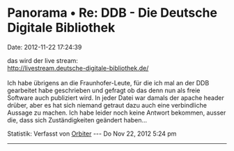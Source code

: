 Panorama • Re: DDB - Die Deutsche Digitale Bibliothek
=====================================================

Date: 2012-11-22 17:24:39

das wird der live stream:\
<http://livestream.deutsche-digitale-bibliothek.de/>\
\
Ich habe übrigens an die Fraunhofer-Leute, für die ich mal an der DDB
gearbeitet habe geschrieben und gefragt ob das denn nun als freie
Software auch publiziert wird. In jeder Datei war damals der apache
header drüber, aber es hat sich niemand getraut dazu auch eine
verbindliche Aussage zu machen. Ich habe leider noch keine Antwort
bekommen, ausser die, dass sich Zuständigkeiten geändert haben\...

Statistik: Verfasst von
[Orbiter](http://forum.yacy-websuche.de/memberlist.php?mode=viewprofile&u=2)
--- Do Nov 22, 2012 5:24 pm

------------------------------------------------------------------------
